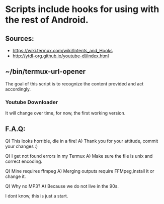 # Scripts include hooks for using with the rest of Android.

## Sources:
* https://wiki.termux.com/wiki/Intents_and_Hooks
* http://ytdl-org.github.io/youtube-dl/index.html

## ~/bin/termux-url-opener

The goal of this script is to recognize the content provided and act accordingly.

### Youtube Downloader

It will change over time, for now, the first working version.

## F.A.Q:

Q) This looks horrible, die in a fire!
A) Thank you for your attitude, commit your changes :)

Q) I get not found errors in my Termux
A) Make sure the file is unix and correct encoding.

Q) Mine requires ffmpeg
A) Merging outputs require FFMpeg,install it or change it.

Q) Why no MP3?
A) Because we do not live in the 90s.

I dont know, this is just a start.
